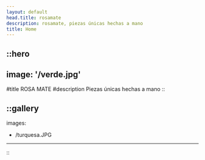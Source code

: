 ```yaml
---
layout: default
head.title: rosamate
description: rosamate, piezas únicas hechas a mano
title: Home
---
```


::hero
---
image: '/verde.jpg'
---
#title
ROSA MATE
#description
Piezas únicas hechas a mano
::



::gallery
---
images:
  - /turquesa.JPG
---
::

